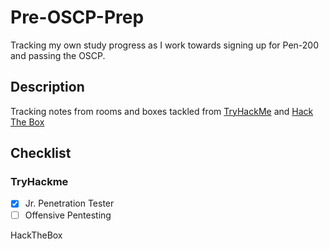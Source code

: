 # Pre-OSCP-Prep

Tracking my own study progress as I work towards signing up for Pen-200 and passing the OSCP.

## Description

Tracking notes from rooms and boxes tackled from [TryHackMe](https://tryhackme.com/) and [Hack The Box](https://hackthebox.eu/)

## Checklist

### TryHackme
- [x] Jr. Penetration Tester
- [ ] Offensive Pentesting

HackTheBox

